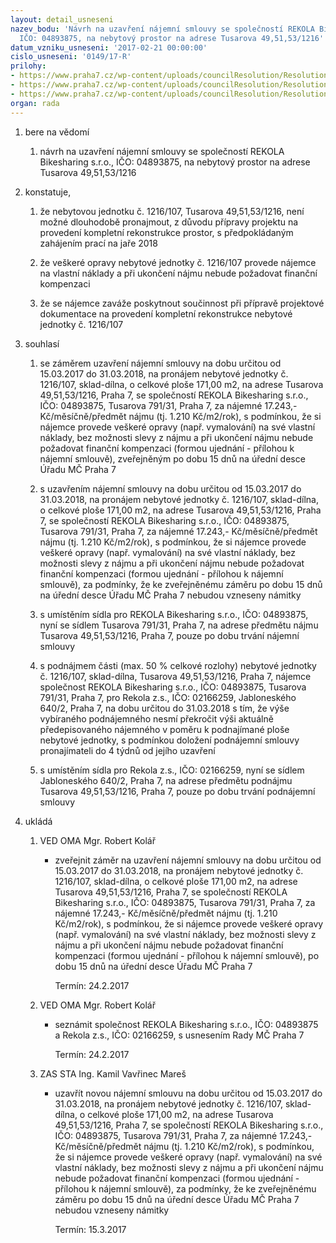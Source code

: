 ```yaml
---
layout: detail_usneseni
nazev_bodu: 'Návrh na uzavření nájemní smlouvy se společností REKOLA Bikesharing s.r.o.,
  IČO: 04893875, na nebytový prostor na adrese Tusarova 49,51,53/1216'
datum_vzniku_usneseni: '2017-02-21 00:00:00'
cislo_usneseni: '0149/17-R'
prilohy:
- https://www.praha7.cz/wp-content/uploads/councilResolution/Resolutions/28850/export/01_Rekola12162~168935.docx
- https://www.praha7.cz/wp-content/uploads/councilResolution/Resolutions/28850/export/Rekola~168934.docx
- https://www.praha7.cz/wp-content/uploads/councilResolution/Resolutions/28850/export/export~296713.pdf
organ: rada
---
```

<ol id="urzList" class="urzList_view"><li id="" class="urzClass1"><span name="1">bere na vědomí</span><ol class="urzOlClass"><li style="text-align: left;" id="" class="urzClass2"><span><p>návrh na uzavření nájemní smlouvy se společností REKOLA Bikesharing s.r.o., IČO: 04893875, na nebytový prostor na adrese Tusarova 49,51,53/1216</p></span></li></ol></li><li id="" class="urzClass1"><span name="50">konstatuje,</span><ol class="urzOlClass"><li style="text-align: left;" id="" class="urzClass2"><span><p>že nebytovou jednotku č. 1216/107, Tusarova 49,51,53/1216, není možné dlouhodobě pronajmout, z důvodu přípravy projektu na provedení kompletní rekonstrukce prostor, s předpokládaným zahájením prací na jaře 2018</p></span></li><li style="text-align: left;" id="" class="urzClass2"><span><p>že veškeré opravy nebytové jednotky č. 1216/107 provede nájemce na vlastní náklady a při ukončení nájmu nebude požadovat finanční kompenzaci</p></span></li><li style="text-align: left;" id="" class="urzClass2"><span><p>že se nájemce zaváže poskytnout součinnost při přípravě projektové dokumentace na provedení kompletní rekonstrukce nebytové jednotky č. 1216/107<br></p></span></li></ol></li><li id="" class="urzClass1"><span name="26">souhlasí</span><ol id="" class="urzOlClass"><li style="text-align: left;" id="" class="urzClass2"><span><p>se záměrem uzavření nájemní smlouvy na dobu určitou od 15.03.2017 do 31.03.2018, na pronájem nebytové jednotky č. 1216/107, sklad-dílna, o celkové ploše 171,00 m2, na adrese Tusarova 49,51,53/1216, Praha 7, se společností REKOLA Bikesharing s.r.o., IČO: 04893875, Tusarova 791/31, Praha 7, za nájemné 17.243,- Kč/měsíčně/předmět nájmu (tj. 1.210 Kč/m2/rok), s podmínkou, že si nájemce provede veškeré opravy (např. vymalování) na své vlastní náklady, bez možnosti slevy z nájmu a při ukončení nájmu nebude požadovat finanční kompenzaci (formou ujednání - přílohou k nájemní smlouvě), zveřejněným po dobu 15 dnů na úřední desce Úřadu MČ Praha 7</p></span></li><li style="text-align: left;" id="" class="urzClass2"><span><p>s uzavřením nájemní smlouvy na dobu určitou od 15.03.2017 do 31.03.2018, na pronájem nebytové jednotky č. 1216/107, sklad-dílna, o celkové ploše 171,00 m2, na adrese Tusarova 49,51,53/1216, Praha 7, se společností REKOLA Bikesharing s.r.o., IČO: 04893875, Tusarova 791/31, Praha 7, za nájemné 17.243,- Kč/měsíčně/předmět nájmu (tj. 1.210 Kč/m2/rok), s podmínkou, že si nájemce provede veškeré opravy (např. vymalování) na své vlastní náklady, bez možnosti slevy z nájmu a při ukončení nájmu nebude požadovat finanční kompenzaci (formou ujednání - přílohou k nájemní smlouvě), za podmínky, že ke zveřejněnému záměru po dobu 15 dnů na úřední desce Úřadu MČ Praha 7 nebudou vzneseny námitky</p></span></li><li style="text-align: left;" id="" class="urzClass2"><span><p>s umístěním sídla pro REKOLA Bikesharing s.r.o., IČO: 04893875, nyní se sídlem Tusarova 791/31, Praha 7, na adrese předmětu nájmu Tusarova 49,51,53/1216, Praha 7, pouze po dobu trvání nájemní smlouvy<br></p></span></li><li style="text-align: left;" id="" class="urzClass2"><span><p>s podnájmem části (max. 50 % celkové rozlohy)&nbsp;nebytové jednotky č. 1216/107, sklad-dílna, Tusarova 49,51,53/1216, Praha 7, nájemce společnost REKOLA Bikesharing s.r.o., IČO: 04893875, Tusarova 791/31, Praha 7, pro Rekola z.s., IČO: 02166259, Jabloneského 640/2, Praha 7, na dobu určitou do 31.03.2018 s tím, že výše vybíraného podnájemného nesmí překročit výši aktuálně předepisovaného nájemného v poměru k podnajímané ploše nebytové jednotky, s podmínkou doložení podnájemní smlouvy pronajímateli do 4 týdnů od jejího uzavření</p></span></li><li style="text-align: left;" id="" class="urzClass2"><span><p>s umístěním sídla pro Rekola z.s., IČO: 02166259, nyní se sídlem Jabloneského 640/2, Praha 7, na adrese předmětu podnájmu Tusarova 49,51,53/1216, Praha 7, pouze po dobu trvání podnájemní smlouvy</p></span></li></ol></li><li class="urzClass1" id="urzUkoly"><span name="1">ukládá</span><ol class="urzOlClass"><li class="urzClass2"><span><p>VED OMA Mgr. Robert Kolář</p></span><ul class="urzUlClass"><li class="urzClass3"><span><p>zveřejnit záměr na uzavření nájemní smlouvy na dobu určitou od 15.03.2017 do 31.03.2018, na pronájem nebytové jednotky č. 1216/107, sklad-dílna, o celkové ploše 171,00 m2, na adrese Tusarova 49,51,53/1216, Praha 7, se společností REKOLA Bikesharing s.r.o., IČO: 04893875, Tusarova 791/31, Praha 7, za nájemné 17.243,- Kč/měsíčně/předmět nájmu (tj. 1.210 Kč/m2/rok), s podmínkou, že si nájemce provede veškeré opravy (např. vymalování) na své vlastní náklady, bez možnosti slevy z nájmu a při ukončení nájmu nebude požadovat finanční kompenzaci (formou ujednání - přílohou k nájemní smlouvě), po dobu 15 dnů na úřední desce Úřadu MČ Praha 7</p></span><span class="urzUkolTermin">  Termín:&nbsp;24.2.2017</span></li></ul></li><li class="urzClass2"><span><p>VED OMA Mgr. Robert Kolář</p></span><ul class="urzUlClass"><li class="urzClass3"><span><p>seznámit společnost REKOLA Bikesharing s.r.o., IČO: 04893875 a Rekola z.s., IČO: 02166259, s usnesením Rady MČ Praha 7</p></span><span class="urzUkolTermin">  Termín:&nbsp;24.2.2017</span></li></ul></li><li class="urzClass2"><span><p>ZAS STA Ing. Kamil Vavřinec Mareš</p></span><ul class="urzUlClass"><li class="urzClass3"><span><p>uzavřít novou nájemní smlouvu na dobu určitou od 15.03.2017 do 31.03.2018, na pronájem nebytové jednotky č. 1216/107, sklad-dílna, o celkové ploše 171,00 m2, na adrese Tusarova 49,51,53/1216, Praha 7, se společností REKOLA Bikesharing s.r.o., IČO: 04893875, Tusarova 791/31, Praha 7, za nájemné 17.243,- Kč/měsíčně/předmět nájmu (tj. 1.210 Kč/m2/rok), s podmínkou, že si nájemce provede veškeré opravy (např. vymalování) na své vlastní náklady, bez možnosti slevy z nájmu a při ukončení nájmu nebude požadovat finanční kompenzaci (formou ujednání - přílohou k nájemní smlouvě), za podmínky, že ke zveřejněnému záměru po dobu 15 dnů na úřední desce Úřadu MČ Praha 7 nebudou vzneseny námitky</p></span><span class="urzUkolTermin">  Termín:&nbsp;15.3.2017</span></li></ul></li></ol></li></ol>